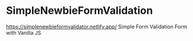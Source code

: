 # SimpleNewbieFormValidation
https://simplenewbieformvalidator.netlify.app/
Simple Form Validation Form with Vanilla JS
